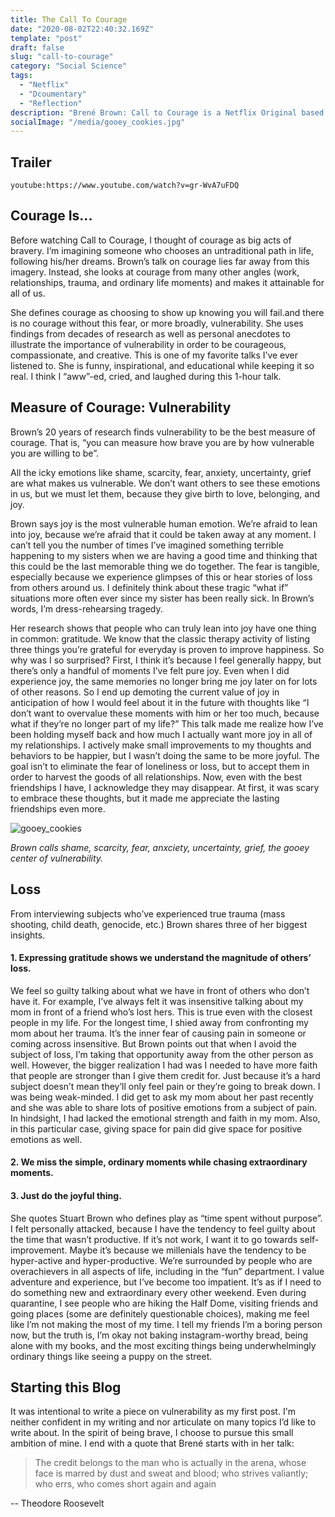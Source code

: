 ```yaml
---
title: The Call To Courage
date: "2020-08-02T22:40:32.169Z"
template: "post"
draft: false
slug: "call-to-courage"
category: "Social Science" 
tags:
  - "Netflix"
  - "Dcoumentary"
  - "Reflection"
description: "Brené Brown: Call to Courage is a Netflix Original based on her eponymous book. In this TED talk-like documentary, she teaches how courage and vulnerability more are intertwined than we would think."
socialImage: "/media/gooey_cookies.jpg"
---
```

<!-- - [Courage is…](#courage-is)
- [Measure of Courage: Vulnerability](#measure-of-courage)
- [Loss](#loss)
- [Starting this blog](#starting-this-blog) -->

## Trailer
`youtube:https://www.youtube.com/watch?v=gr-WvA7uFDQ`

## Courage Is...
Before watching Call to Courage, I thought of courage as big acts of bravery. I’m imagining someone who chooses an untraditional path in life, following his/her dreams. Brown’s talk on courage lies far away from this imagery. Instead, she looks at courage from many other angles (work, relationships, trauma, and ordinary life moments) and makes it attainable for all of us.

She defines courage as choosing to show up knowing you will fail.and there is no courage without this fear, or more broadly, vulnerability. She uses findings from decades of research as well as personal anecdotes to illustrate the importance of vulnerability in order to be courageous, compassionate, and creative. This is one of my favorite talks I’ve ever listened to. She is funny, inspirational, and educational while keeping it so real. I think I “aww”-ed, cried, and laughed during this 1-hour talk. 


## Measure of Courage: Vulnerability

Brown’s 20 years of research finds vulnerability to be the best measure of courage. That is, “you can measure how brave you are by how vulnerable you are willing to be”. 

All the icky emotions like shame, scarcity, fear, anxiety, uncertainty, grief are what makes us vulnerable. We don’t want others to see these emotions in us, but we must let them, because they give birth to love, belonging, and joy. 

Brown says joy is the most vulnerable human emotion. We’re afraid to lean into joy, because we’re afraid that it could be taken away at any moment. I can’t tell you the number of times I’ve imagined something terrible happening to my sisters when we are having a good time and thinking that this could be the last memorable thing we do together. The fear is tangible, especially because we experience glimpses of this or hear stories of loss from others around us. I definitely think about these tragic “what if” situations more often ever since my sister has been really sick. In Brown’s words, I’m dress-rehearsing tragedy. 

Her research shows that people who can truly lean into joy have one thing in common: gratitude. We know that the classic therapy activity of listing three things you’re grateful for everyday is proven to improve happiness. So why was I so surprised? First, I think it’s because I feel generally happy, but there’s only a handful of moments I’ve felt pure joy. Even when I did experience joy, the same memories no longer bring me joy later on for lots of other reasons. So I end up demoting the current value of joy in anticipation of how I would feel about it in the future with thoughts like “I don’t want to overvalue these moments with him or her too much, because what if they’re no longer part of my life?” This talk made me realize how I’ve been holding myself back and how much I actually want more joy in all of my relationships. I actively make small improvements to my thoughts and behaviors to be happier, but I wasn’t doing the same to be more joyful. The goal isn’t to eliminate the fear of loneliness or loss, but to accept them in order to harvest the goods of all relationships. Now, even with the best friendships I have, I acknowledge they may disappear. At first, it was scary to embrace these thoughts, but it made me appreciate the lasting friendships even more. 


![gooey_cookies](./../media/gooey_cookies.jpg)

*Brown calls shame, scarcity, fear, anxciety, uncertainty, grief, the gooey center of vulnerability.*

## Loss
From interviewing subjects who’ve experienced true trauma (mass shooting, child death, genocide, etc.) Brown shares three of her biggest insights. 


#### 1. Expressing gratitude shows we understand the magnitude of others’ loss. 

We feel so guilty talking about what we have in front of others who don’t have it.  For example, I’ve always felt it was insensitive talking about my mom in front of a friend who’s lost hers. This is true even with the closest people in my life. For the longest time, I shied away from confronting my mom about her trauma. 
It’s the inner fear of causing pain in someone or coming across insensitive. But Brown points out that when I avoid the subject of loss, I’m taking that opportunity away from the other person as well. However, the bigger realization I had was I needed to have more faith that people are stronger than I give them credit for. Just because it’s a hard subject doesn’t mean they’ll only feel pain or they’re going to break down. I was being weak-minded. I did get to ask my mom about her past recently and she was able to share lots of positive emotions from a subject of pain. In hindsight, I had lacked the emotional strength and faith in my mom. Also, in this particular case, giving space for pain did give space for positive emotions as well. 


#### 2. We miss the simple, ordinary moments while chasing extraordinary moments. 
#### 3. Just do the joyful thing. 

She quotes Stuart Brown who defines play as “time spent without purpose”. I felt personally attacked, because I have the tendency to feel guilty about the time that wasn’t productive. If it’s not work, I want it to go towards self-improvement. Maybe it’s because we millenials have the tendency to be hyper-active and hyper-productive. We’re surrounded by people who are overachievers in all aspects of life, including in the “fun” department. I value adventure and experience, but I’ve become too impatient.  It’s as if I need to do something new and extraordinary every other weekend. Even during quarantine, I see people who are hiking the Half Dome, visiting friends and going places (some are definitely questionable choices), making me feel like I’m not making the most of my time. I tell my friends I’m a boring person now, but the truth is, I’m okay not baking instagram-worthy bread, being alone with my books, and the most exciting things being underwhelmingly ordinary things like seeing a puppy on the street. 


## Starting this Blog
It was intentional to write a piece on vulnerability as my first post. I'm neither confident in my writing and nor articulate on many topics I’d like to write about. In the spirit of being brave, I choose to pursue this small ambition of mine. I end with a quote that Brené starts with in her talk:

>The credit belongs to the man who is actually in the arena, whose face is marred by dust and sweat and blood; who strives valiantly; who errs, who comes short again and again
> 
-- Theodore Roosevelt 


<!-- <figure>
	<blockquote>
		<p>The credit belongs to the man who is actually in the arena, whose face is marred by dust and sweat and blood; who strives valiantly; who errs, who comes short again and again</p>
		<footer>
			<cite>— Theodore Roosevelt</cite>
		</footer>
	</blockquote>
</figure> -->